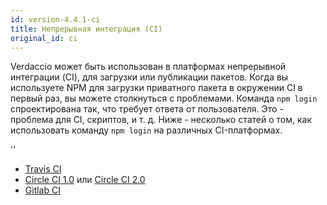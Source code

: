 ```yaml
---
id: version-4.4.1-ci
title: Непрерывная интеграция (CI)
original_id: ci
---
```


Verdaccio может быть использован в платформах непрерывной интеграции (CI), для загрузки или публикации пакетов. Когда вы используете NPM для загрузки приватного пакета в окружении CI в первый раз, вы можете столкнуться с проблемами. Команда `npm login` спроектирована так, что требует ответа от пользователя. Это - проблема для CI, скриптов, и т. д. Ниже - несколько статей о том, как использовать команду `npm login` на различных CI-платформах.

<div id="codefund">''</div>

- [Travis CI](https://remysharp.com/2015/10/26/using-travis-with-private-npm-deps)
- [Circle CI 1.0](https://circleci.com/docs/1.0/npm-login/) или [Circle CI 2.0](https://circleci.com/docs/2.0/deployment-integrations/#npm)
- [Gitlab CI](https://www.exclamationlabs.com/blog/continuous-deployment-to-npm-using-gitlab-ci/)
